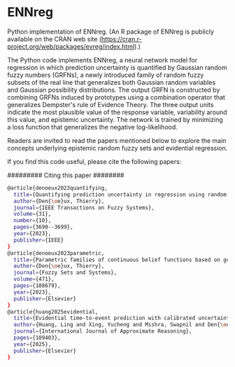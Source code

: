 # ENNreg
Python implementation of ENNreg. 
(An R package of ENNreg is publicly available on the CRAN web site (https://cran.r-project.org/web/packages/evreg/index.html).)

The Python code implements  ENNreg, a neural network model for regression in which prediction uncertainty is quantified by Gaussian random fuzzy numbers (GRFNs), a newly introduced family of random fuzzy subsets of the real line that generalizes both Gaussian random variables and Gaussian possibility distributions. The output GRFN is constructed by combining GRFNs induced by prototypes using a combination operator that generalizes Dempster's rule of Evidence Theory. The three output units indicate the most plausible  value of the response variable, variability around this value, and epistemic uncertainty. The network is trained by minimizing a loss function that generalizes the negative log-likelihood. 

Readers are invited to read the papers mentioned below to explore the main concepts underlying epistemic random fuzzy sets and evidential regression.


If you find this code useful, please cite the following papers:

######### Citing this paper ########
```bash
@article{denoeux2023quantifying,
  title={Quantifying prediction uncertainty in regression using random fuzzy sets: the ENNreg model},
  author={Den{\oe}ux, Thierry},
  journal={IEEE Transactions on Fuzzy Systems},
  volume={31},
  number={10},
  pages={3690--3699},
  year={2023},
  publisher={IEEE}
}
@article{denoeux2023parametric,
  title={Parametric families of continuous belief functions based on generalized Gaussian random fuzzy numbers},
  author={Den{\oe}ux, Thierry},
  journal={Fuzzy Sets and Systems},
  volume={471},
  pages={108679},
  year={2023},
  publisher={Elsevier}
}
@article{huang2025evidential,
  title={Evidential time-to-event prediction with calibrated uncertainty quantification},
  author={Huang, Ling and Xing, Yucheng and Mishra, Swapnil and Den{\oe}ux, Thierry and Feng, Mengling},
  journal={International Journal of Approximate Reasoning},
  pages={109403},
  year={2025},
  publisher={Elsevier}
}
```
